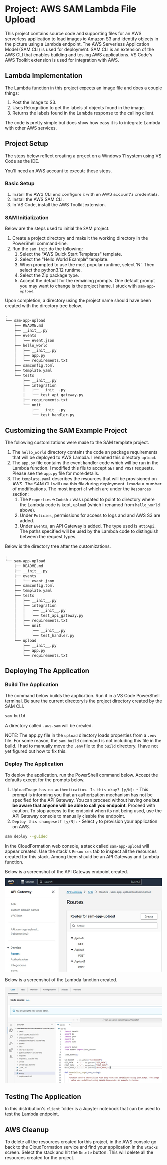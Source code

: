 # Project: AWS SAM Lambda File Upload

This project contains source code and supporting files for an AWS serverless application to load images to Amazon S3 and identify objects in the picture using a Lambda endpoint. The AWS Serverless Application Model (SAM CLI) is used for deployment. SAM CLI is an extension of the AWS CLI that enables building and testing AWS applications. VS Code's AWS Toolkit extension is used for integration with AWS.

## Lambda Implementation

The Lambda function in this project expects an image file and does a couple things:

1. Post the image to S3.
1. Uses Rekognition to get the labels of objects found in the image.
1. Returns the labels found in the Lambda response to the calling client.

The code is pretty simple but does show how easy it is to integrate Lambda with other AWS services.

## Project Setup

The steps below reflect creating a project on a Windows 11 system using VS Code as the IDE.

You'll need an AWS account to execute these steps.

### Basic Setup

1. Install the AWS CLI and configure it with an AWS account's credentials.
1. Install the AWS SAM CLI. 
1. In VS Code, install the AWS Toolkit extension.

### SAM Initialization

Below are the steps used to initial the SAM project.

1. Create a project directory and make it the working directory in the PowerShell command-line.
1. Run the `sam init` do the following:
    1. Select the "AWS Quick Start Templates" template.
    1. Select the "Hello World Example" template.
    1. When prompted to use the most popular runtime, select 'N'. Then select the python3.12 runtime.
    1. Select the Zip package type.
    1. Accept the default for the remaining prompts. One default prompt you may want to change is the project hame. I stuck with `sam-app-upload`.

Upon completion, a directory using the project name should have been created with the directory tree below.

```
.
└── sam-app-upload
    ├── README.md
    ├── __init__.py
    ├── events
    │   └── event.json
    ├── hello_world
    │   ├── __init__.py
    │   ├── app.py
    │   └── requirements.txt
    ├── samconfig.toml
    ├── template.yaml
    └── tests
        ├── __init__.py
        ├── integration
        │   ├── __init__.py
        │   └── test_api_gateway.py
        ├── requirements.txt
        └── unit
            ├── __init__.py
            └── test_handler.py
```

## Customizing the SAM Example Project

The following customizations were made to the SAM template project. 

1. The `hello_world` directory contains the code an package requirements that will be deployed to AWS Lambda. I renamed this directory `upload`.
1. The `app.py` file contains the event handler code which will be run in the Lambda function. I modified this file to accept `GET` and `POST` requests. Please see the `app.py` file for more details.
1. The `template.yaml` describes the resources that will be provisioned on AWS. The SAM CLI will use this file during deployment. I made a number of modifications. The most import of which are under the `Resources` section:
   1.  The `Properties`->`CodeUri` was updated to point to directory where the Lambda code is kept, `upload` (which I renamed from `hello_world` above).
   1. Under `Policies`, permissions for access to logs and and AWS S3 are added.
   1. Under `Events`, an API Gateway is added. The type used is `HttpApi`. The paths specified will be used by the Lambda code to distinguish between the request types.  

Below is the directory tree after the customizations.

```
.
└── sam-app-upload
    ├── README.md
    ├── __init__.py
    ├── events
    │   └── event.json
    ├── samconfig.toml
    ├── template.yaml
    ├── tests
    │   ├── __init__.py
    │   ├── integration
    │   │   ├── __init__.py
    │   │   └── test_api_gateway.py
    │   ├── requirements.txt
    │   └── unit
    │       ├── __init__.py
    │       └── test_handler.py
    └── upload
        ├── __init__.py
        ├── app.py
        └── requirements.txt

```

## Deploying The Application

### Build The Application

The command below builds the application. Run it in a VS Code PowerShell terminal. Be sure the current directory is the project directory created by the SAM CLI.

```bash
sam build 
```

A directory called `.aws-sam` will be created. 

NOTE: The app.py file in the `upload` directory loads properties from a `.env` file. For some reason, the `sam build` command is not including this file in the build. I had to manually move the `.env` file to the `build` directory. I have not yet figured out how to fix this.

### Deploy The Application

To deploy the application, run the PowerShell command below. Accept the defaults except for the prompts below.

1. `UploadImage has no authentication. Is this okay? [y/N]:` - This prompt is informing you that an authorization mechanism has not be specified for the API Gateway. You can proceed without having one **but be aware that anyone will be able to call you endpoint**. Proceed with caution. To stop access to the endpoint when its not being used, use the API Gateway console to manually disable the endpoint.
2. `Deploy this changeset? [y/N]:` - Select `y` to provision your application on AWS.

```bash
sam deploy --guided
```

In the CloudFormation web console, a stack called `sam-app-upload` will appear created. Use the stack's `Resources` tab to inspect all the resources created for this stack. Among them should be an API Gateway and Lambda function. 

Below is a screenshot of the API Gateway endpoint created.

![alt text](./asset/img/apigw.jpg)

Below is a screenshot of the Lambda function created.

![alt text](./asset/img/lambda.jpg)

## Testing The Application

In this distribution's `client` folder is a Jupyter notebook that can be used to test the Lambda endpoint.

## AWS Cleanup 

To delete all the resources created for this project, in the AWS console go back to the CloudFormation service and find your application in the `Stacks` screen. Select the stack and hit the `Delete` button. This will delete all the resources created for the project.



